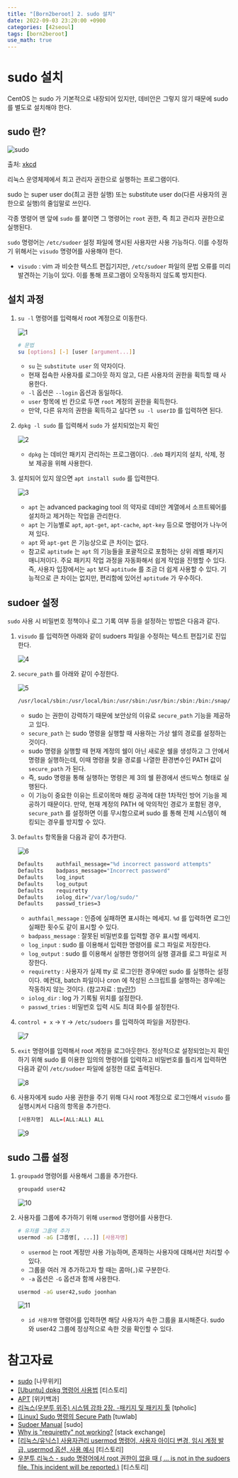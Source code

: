 ```yaml
---
title: "[Born2beroot] 2. sudo 설치"
date: 2022-09-03 23:20:00 +0900
categories: [42seoul]
tags: [born2beroot]
use_math: true
---
```


# sudo 설치

CentOS 는 sudo 가 기본적으로 내장되어 있지만, 데비안은 그렇지 않기 때문에 sudo 를 별도로 설치해야 한다.

## sudo 란?

![sudo](/assets/images/2022-09-03-born2beroot-install-sudo/sudo.png)

출처: [xkcd](https://xkcd.com/149/)

리눅스 운영체제에서 최고 관리자 권한으로 실행하는 프로그램이다.

sudo 는 super user do(최고 권한 실행) 또는 substitute user do(다른 사용자의 권한으로 실행)의 줄임말로 쓰인다.

각종 명령어 맨 앞에 `sudo` 를 붙이면 그 명령어는 `root` 권한, 즉 최고 관리자 권한으로 실행된다.

`sudo` 명령어는 `/etc/sudoer` 설정 파일에 명시된 사용자만 사용 가능하다. 이를 수정하기 위해서는 `visudo` 명령어를 사용해야 한다.

- `visudo` : vim 과 비슷한 텍스트 편집기지만, `/etc/sudoer` 파일의 문법 오류를 미리 발견하는 기능이 있다. 이를 통해 프로그램이 오작동하지 않도록 방지한다.

## 설치 과정

1. `su -l` 명령어를 입력해서 root 계정으로 이동한다.
    
    ![1](/assets/images/2022-09-03-born2beroot-install-sudo/1.png)
    
    ```bash
    # 문법
    su [options] [-] [user [argument...]]
    ```
    
    - `su` 는 `substitute user` 의 약자이다.
    - 현재 접속한 사용자를 로그아웃 하지 않고, 다른 사용자의 권한을 획득할 때 사용한다.
    - `-l` 옵션은 `--login` 옵션과 동일하다.
    - `user` 항목에 빈 칸으로 두면 `root` 계정의 권한을 획득한다.
    - 만약, 다른 유저의 권한을 획득하고 싶다면 `su -l userID` 를 입력하면 된다.
2. `dpkg -l sudo` 를 입력해서 `sudo` 가 설치되었는지 확인
    
    ![2](/assets/images/2022-09-03-born2beroot-install-sudo/2.png)
    
    - `dpkg` 는 데비안 패키지 관리하는 프로그램이다. `.deb` 패키지의 설치, 삭제, 정보 제공을 위해 사용한다.
3. 설치되어 있지 않으면 `apt install sudo` 를 입력한다.
    
    ![3](/assets/images/2022-09-03-born2beroot-install-sudo/3.png)
    
    - `apt` 는 advanced packaging tool 의 약자로 데비안 계열에서 소프트웨어를 설치하고 제거하는 작업을 관리한다.
    - `apt` 는 기능별로 `apt`, `apt-get`, `apt-cache`, `apt-key` 등으로 명령어가 나누어져 있다.
    - `apt` 와 `apt-get` 은 기능상으로 큰 차이는 없다.
    - 참고로 `aptitude` 는 `apt` 의 기능들을 포괄적으로 포함하는 상위 레벨 패키지 매니저이다. 주요 패키지 작업 과정을 자동화해서 쉽게 작업을 진행할 수 있다. 즉, 사용자 입장에서는 `apt` 보다 `aptitude` 를 조금 더 쉽게 사용할 수 있다. 기능적으로 큰 차이는 없지만, 편리함에 있어선 `aptitude` 가 우수하다.

## sudoer 설정

`sudo` 사용 시 비밀번호 정책이나 로그 기록 여부 등을 설정하는 방법은 다음과 같다.

1. `visudo` 를 입력하면 아래와 같이 sudoers 파일을 수정하는 텍스트 편집기로 진입한다.
    
    ![4](/assets/images/2022-09-03-born2beroot-install-sudo/4.png)
    
2. `secure_path` 를 아래와 같이 수정한다.
    
    ![5](/assets/images/2022-09-03-born2beroot-install-sudo/5.png)
    
    ```bash
    /usr/local/sbin:/usr/local/bin:/usr/sbin:/usr/bin:/sbin:/bin:/snap/bin
    ```
    
    - sudo 는 권한이 강력하기 때문에 보안상의 이유로 `secure_path` 기능을 제공하고 있다.
    - `secure_path` 는 sudo 명령을 실행할 때 사용하는 가상 쉘의 경로를 설정하는 것이다.
    - sudo 명령을 실행할 때 현재 계정의 쉘이 아닌 새로운 쉘을 생성하고 그 안에서 명령을 실행하는데, 이때 명령을 찾을 경로를 나열한 환경변수인 PATH 값이 `secure_path` 가 된다.
    - 즉, sudo 명령을 통해 실행하는 명령은 제 3의 쉘 환경에서 샌드박스 형태로 실행된다.
    - 이 기능이 중요한 이유는 트로이목마 해킹 공격에 대한 1차적인 방어 기능을 제공하기 때문이다. 만약, 현재 계정의 PATH 에 악의적인 경로가 포함된 경우, `secure_path` 를 설정하면 이를 무시함으로써 sudo 를 통해 전체 시스템이 해킹되는 경우를 방지할 수 있다.
3. `Defaults` 항목들을 다음과 같이 추가한다.
    
    ![6](/assets/images/2022-09-03-born2beroot-install-sudo/6.png)
    
    ```bash
    Defaults	authfail_message="%d incorrect password attempts"
    Defaults	badpass_message="Incorrect password"
    Defaults	log_input
    Defaults	log_output
    Defaults	requiretty
    Defaults	iolog_dir="/var/log/sudo/"
    Defaults	passwd_tries=3
    ```
    
    - `authfail_message` : 인증에 실패하면 표시하는 메세지. `%d` 를 입력하면 로그인 실패한 횟수도 같이 표시할 수 있다.
    - `badpass_message` : 잘못된 비밀번호를 입력할 경우 표시할 메세지.
    - `log_input` : sudo 를 이용해서 입력한 명령어를 로그 파일로 저장한다.
    - `log_output` : sudo 를 이용해서 실행한 명령어의 실행 결과를 로그 파일로 저장한다.
    - `requiretty` : 사용자가 실제 tty 로 로그인한 경우에만 sudo 를 실행하는 설정이다. 예컨대, batch 파일이나 cron 에 작성된 스크립트를 실행하는 경우에는 작동하지 않는 것이다. (참고자료 : [tty란?](https://www.notion.so/tty-04457e7bb65f46ce899be9d623310a34))
    - `iolog_dir` : log 가 기록될 위치를 설정한다.
    - `passwd_tries` : 비밀번호 입력 시도 최대 회수를 설정한다.
4. `control + x` → `Y` → `/etc/sudoers` 를 입력하여 파일을 저장한다.
    
    ![7](/assets/images/2022-09-03-born2beroot-install-sudo/7.png)
    
5. `exit` 명령어를 입력해서 root 계정을 로그아웃한다. 정상적으로 설정되었는지 확인하기 위해 sudo 를 이용한 임의의 명령어를 입력하고 비밀번호를 틀리게 입력하면 다음과 같이 `/etc/sudoer` 파일에 설정한 대로 출력된다.
    
    ![8](/assets/images/2022-09-03-born2beroot-install-sudo/8.png)
    
6. 사용자에게 sudo 사용 권한을 주기 위해 다시 root 계정으로 로그인해서 `visudo` 를 실행시켜서 다음의 항목을 추가한다.
    
    ```bash
    [사용자명]	ALL=(ALL:ALL) ALL
    ```
    
    ![9](/assets/images/2022-09-03-born2beroot-install-sudo/9.png)
    

## sudo 그룹 설정

1. `groupadd` 명령어를 사용해서 그룹을 추가한다.
    
    ```bash
    groupadd user42
    ```
    
	![10](/assets/images/2022-09-03-born2beroot-install-sudo/10.png)

2. 사용자를 그룹에 추가하기 위해 `usermod` 명령어를 사용한다.
    
    ```bash
    # 유저를 그룹에 추가
    usermod -aG [그룹명[, ...]] [사용자명]
    ```
    
    - `usermod` 는 root 계정만 사용 가능하며, 존재하는 사용자에 대해서만 처리할 수 있다.
    - 그룹을 여러 개 추가하고자 할 때는 콤마(`,`)로 구분한다.
    - `-a` 옵션은 `-G` 옵션과 함께 사용한다.
    
    ```bash
    usermod -aG user42,sudo joonhan
    ```
    
    ![11](/assets/images/2022-09-03-born2beroot-install-sudo/11.png)
    
    - `id 사용자명` 명령어를 입력하면 해당 사용자가 속한 그룹을 표시해준다. sudo 와 user42 그룹에 정상적으로 속한 것을 확인할 수 있다.

# 참고자료

- [sudo](https://namu.wiki/w/sudo) [나무위키]
- [[Ubuntu] dpkg 명령어 사용법](https://miiingo.tistory.com/183) [티스토리]
- [APT](https://ko.wikipedia.org/wiki/%EC%96%B4%EB%93%9C%EB%B0%B4%EC%8A%A4%ED%8A%B8_%ED%8C%A8%ED%82%A4%EC%A7%95_%ED%88%B4) [위키백과]
- [리눅스(우분투 위주) 시스템 강좌 2장. -패키지 및 패키지 툴](http://tpholic.com/xe/5102649) [tpholic]
- [[Linux] Sudo 명령의 Secure Path](https://www.tuwlab.com/ece/24044) [tuwlab]
- [Sudoer Manual](https://www.sudo.ws/docs/man/1.8.27/sudoers.man/) [sudo]
- [Why is "requiretty" not working?](https://unix.stackexchange.com/questions/651408/why-is-requiretty-not-working) [stack exchange]
- [[리눅스/유닉스] 사용자관리 usermod 명령어, 사용자 아이디 변경, 임시 계정 발급, usermod 옵션, 사용 예시](https://jhnyang.tistory.com/259) [티스토리]
- [우분투 리눅스 - sudo 명령어에서 root 권한이 없을 때 ( ... is not in the sudoers file. This incident will be reported.)](https://starseeker711.tistory.com/176) [티스토리]
